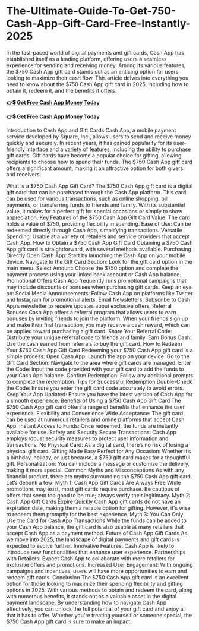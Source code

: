 # The-Ultimate-Guide-To-Get-750-Cash-App-Gift-Card-Free-Instantly-2025
In the fast-paced world of digital payments and gift cards, Cash App has established itself as a leading platform, offering users a seamless experience for sending and receiving money. Among its various features, the $750 Cash App gift card stands out as an enticing option for users looking to maximize their cash flow. This article delves into everything you need to know about the $750 Cash App gift card in 2025, including how to obtain it, redeem it, and the benefits it offers.

**[👉💲 Get Free Cash App Money Today](https://tinyurl.com/3v84ew5a)**

**[👉💲 Get Free Cash App Money Today](https://tinyurl.com/3v84ew5a)**

Introduction to Cash App and Gift Cards
Cash App, a mobile payment service developed by Square, Inc., allows users to send and receive money quickly and securely. In recent years, it has gained popularity for its user-friendly interface and a variety of features, including the ability to purchase gift cards.
Gift cards have become a popular choice for gifting, allowing recipients to choose how to spend their funds. The $750 Cash App gift card offers a significant amount, making it an attractive option for both givers and receivers.

What is a $750 Cash App Gift Card?
The $750 Cash App gift card is a digital gift card that can be purchased through the Cash App platform. This card can be used for various transactions, such as online shopping, bill payments, or transferring funds to friends and family. With its substantial value, it makes for a perfect gift for special occasions or simply to show appreciation.
Key Features of the $750 Cash App Gift Card
Value: The card holds a value of $750, providing flexibility in spending.
Ease of Use: Can be redeemed directly through Cash App, simplifying transactions.
Versatile Spending: Usable at a variety of retailers and service providers that accept Cash App.
How to Obtain a $750 Cash App Gift Card
Obtaining a $750 Cash App gift card is straightforward, with several methods available.
Purchasing Directly
Open Cash App: Start by launching the Cash App on your mobile device.
Navigate to the Gift Card Section: Look for the gift card option in the main menu.
Select Amount: Choose the $750 option and complete the payment process using your linked bank account or Cash App balance.
Promotional Offers
Cash App frequently runs promotional campaigns that may include discounts or bonuses when purchasing gift cards. Keep an eye on:
Social Media Announcements: Follow Cash App on platforms like Twitter and Instagram for promotional alerts.
Email Newsletters: Subscribe to Cash App’s newsletter to receive updates about exclusive offers.
Referral Bonuses
Cash App offers a referral program that allows users to earn bonuses by inviting friends to join the platform. When your friends sign up and make their first transaction, you may receive a cash reward, which can be applied toward purchasing a gift card.
Share Your Referral Code: Distribute your unique referral code to friends and family.
Earn Bonus Cash: Use the cash earned from referrals to buy the gift card.
How to Redeem Your $750 Cash App Gift Card
Redeeming your $750 Cash App gift card is a simple process:
Open Cash App: Launch the app on your device.
Go to the Gift Card Section: Navigate to the area where gift cards are managed.
Enter the Code: Input the code provided with your gift card to add the funds to your Cash App balance.
Confirm Redemption: Follow any additional prompts to complete the redemption.
Tips for Successful Redemption
Double-Check the Code: Ensure you enter the gift card code accurately to avoid errors.
Keep Your App Updated: Ensure you have the latest version of Cash App for a smooth experience.
Benefits of Using a $750 Cash App Gift Card
The $750 Cash App gift card offers a range of benefits that enhance the user experience.
Flexibility and Convenience
Wide Acceptance: The gift card can be used at numerous retailers and online platforms that accept Cash App.
Instant Access to Funds: Once redeemed, the funds are instantly available for use.
Safety and Security
Secure Transactions: Cash App employs robust security measures to protect user information and transactions.
No Physical Card: As a digital card, there’s no risk of losing a physical gift card.
Gifting Made Easy
Perfect for Any Occasion: Whether it’s a birthday, holiday, or just because, a $750 gift card makes for a thoughtful gift.
Personalization: You can include a message or customize the delivery, making it more special.
Common Myths and Misconceptions
As with any financial product, there are myths surrounding the $750 Cash App gift card. Let’s debunk a few:
Myth 1: Cash App Gift Cards Are Always Free
While promotions may exist, most gift cards require purchase. Be cautious of offers that seem too good to be true; always verify their legitimacy.
Myth 2: Cash App Gift Cards Expire Quickly
Cash App gift cards do not have an expiration date, making them a reliable option for gifting. However, it's wise to redeem them promptly for the best experience.
Myth 3: You Can Only Use the Card for Cash App Transactions
While the funds can be added to your Cash App balance, the gift card is also usable at many retailers that accept Cash App as a payment method.
Future of Cash App Gift Cards
As we move into 2025, the landscape of digital payments and gift cards is expected to evolve further.
Innovative Features: Cash App is likely to introduce new functionalities that enhance user experience.
Partnerships with Retailers: Expect Cash App to collaborate with more retailers for exclusive offers and promotions.
Increased User Engagement: With ongoing campaigns and incentives, users will have more opportunities to earn and redeem gift cards.
Conclusion
The $750 Cash App gift card is an excellent option for those looking to maximize their spending flexibility and gifting options in 2025. With various methods to obtain and redeem the card, along with numerous benefits, it stands out as a valuable asset in the digital payment landscape. By understanding how to navigate Cash App effectively, you can unlock the full potential of your gift card and enjoy all that it has to offer. Whether you're treating yourself or someone special, the $750 Cash App gift card is sure to make an impact.
